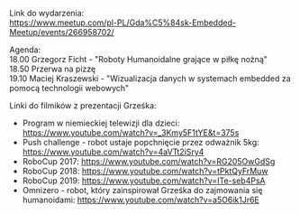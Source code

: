 Link do wydarzenia:  
https://www.meetup.com/pl-PL/Gda%C5%84sk-Embedded-Meetup/events/266958702/

Agenda:  
18.00 Grzegorz Ficht - "Roboty Humanoidalne grające w piłkę nożną"  
18.50 Przerwa na pizzę  
19.10 Maciej Kraszewski - "Wizualizacja danych w systemach embedded za pomocą technologii webowych"  

Linki do filmików z prezentacji Grześka:  
- Program w niemieckiej telewizji dla dzieci: https://www.youtube.com/watch?v=_3Kmy5F1tYE&t=375s
- Push challenge - robot ustaje popchnięcie przez odważnik 5kg: https://www.youtube.com/watch?v=4aVTt2iSry4
- RoboCup 2017: https://www.youtube.com/watch?v=RG205OwGdSg
- RoboCup 2018: https://www.youtube.com/watch?v=tPktQyFrMuw
- RoboCup 2019: https://www.youtube.com/watch?v=ITe-seb4PsA
- Omnizero - robot, który zainspirował Grześka do zajmowania się humanoidami: https://www.youtube.com/watch?v=a5O6ik1Jr6E
